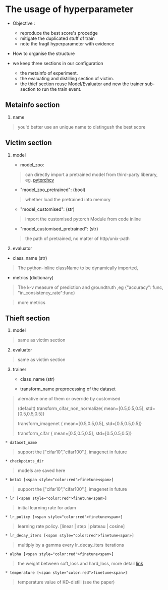 # The usage of hyperparameter

* Objective : 

  * reproduce the best score's procedge  
   * mitigate the duplicated stuff of train
   * note the fragil hyperparameter with evidence
  


* How to organise the structure
 * we keep three sections in our configuration 
   * the metainfo of experiment.
   * the evaluating and distilling section of victim.
   * the thief section reuse Model/Evaluator and new the trainer sub-section to run the train event. 
   
## Metainfo section 

 1. name

> you'd better use an unique name to distingush the best score   

## Victim section 
 1. model
	* model_zoo: 
	
	> can directly import a pretrained model from third-party liberary, eg.  [pytorchcv](https://github.com/osmr/imgclsmob/tree/master/pytorch)
	
	* "model_zoo_pretrained": (bool)
	
	>  whether load the pretrained into memory

	* "model_customised": (str)
	
	>  import the customised pytorch Module from code inline
	
	* "model_customised_pretrained": (str)
	
	>  the path of pretrained, no matter of http/unix-path
	
 2. evaluator 
  * class_name (str)
  
  > The python-inline className to be dynamically imported,   
  
  * metrics (dictionary)
  
  > The k-v measure of prediction and groundtruth ,eg {"accuracy": func, "in_consistency_rate":func}
  
  > more metrics
  

## Thieft section 
 1. model
> same as victim section 
 
 2. evaluator
> same as victim section
 
 3. trainer
 
	* class_name (str)
	
	* transform_name
	 preprocessing of the dataset 
>  alernative one of them or override by customised
> 
> (default) transform_cifar_non_normalize{ mean=[0.5,0.5,0.5], std=[0.5,0.5,0.5]}
>
> transform_imagenet { mean=[0.5,0.5,0.5], std=[0.5,0.5,0.5]}
> 
> transform_cifar { mean=[0.5,0.5,0.5], std=[0.5,0.5,0.5]}

	* dataset_name
>  support the ["cifar10","cifar100",], imagenet in future

	* checkpoints_dir 
>  models are saved here

	* beta1 [<span style="color:red">finetune<span>]
>  support the ["cifar10","cifar100",], imagenet in future

	* lr [<span style="color:red">finetune<span>]
>  initial learning rate for adam

	* lr_policy [<span style="color:red">finetune<span>]
>  learning rate policy. [linear | step | plateau | cosine]

	* lr_decay_iters [<span style="color:red">finetune<span>]
>  multiply by a gamma every lr_decay_iters iterations

	* alpha [<span style="color:red">finetune<span>]
>  the weight between soft_loss and hard_loss, more detail [link](http://cs230.stanford.edu/files_winter_2018/projects/6940224.pdf)

	* temperature [<span style="color:red">finetune<span>]
>  temperature value of KD-distill (see the paper)

       
